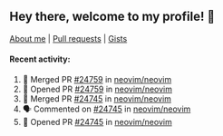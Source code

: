 ## Hey there, welcome to my profile! 👋

[About me](https://seandewar.github.io/)
 | [Pull requests](https://github.com/search?p=1&q=author%3Aseandewar+is%3Apr)
 | [Gists](https://gist.github.com/seandewar)

#### Recent activity:

<!--START_SECTION:activity-->
1. 🎉 Merged PR [#24759](https://github.com/neovim/neovim/pull/24759) in [neovim/neovim](https://github.com/neovim/neovim)
2. 💪 Opened PR [#24759](https://github.com/neovim/neovim/pull/24759) in [neovim/neovim](https://github.com/neovim/neovim)
3. 🎉 Merged PR [#24745](https://github.com/neovim/neovim/pull/24745) in [neovim/neovim](https://github.com/neovim/neovim)
4. 🗣 Commented on [#24745](https://github.com/neovim/neovim/pull/24745#issuecomment-1681300381) in [neovim/neovim](https://github.com/neovim/neovim)
5. 💪 Opened PR [#24745](https://github.com/neovim/neovim/pull/24745) in [neovim/neovim](https://github.com/neovim/neovim)
<!--END_SECTION:activity-->
